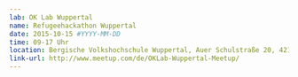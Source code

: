 ```yaml
---
lab: OK Lab Wuppertal
name: Refugeehackathon Wuppertal
date: 2015-10-15 #YYYY-MM-DD
time: 09-17 Uhr
location: Bergische Volkshochschule Wuppertal, Auer Schulstraße 20, 42103 Wuppertal
link-url: http://www.meetup.com/de/OKLab-Wuppertal-Meetup/
---
```

